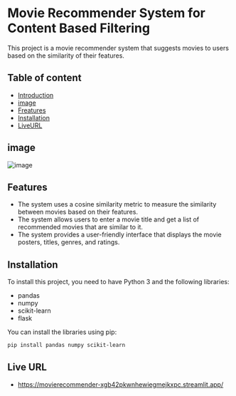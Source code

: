 
# Movie Recommender System for Content Based Filtering

This project is a movie recommender system that suggests movies to users based on the similarity of their features.

## Table of content
 
- [Introduction](#introduction)
- [image](#image)
- [Freatures](#features)
- [Installation](#installation)
- [LiveURL](#liveurl)

## image
![image](https://github.com/AnalyticalShivam/movie_recommender/assets/93965065/da22a6e7-76d9-4125-a6f9-4c28efef9fe0)


## Features

- The system uses a cosine similarity metric to measure the similarity between movies based on their features.
- The system allows users to enter a movie title and get a list of recommended movies that are similar to it.
- The system provides a user-friendly interface that displays the movie posters, titles, genres, and ratings.

## Installation

To install this project, you need to have Python 3 and the following libraries:

- pandas
- numpy
- scikit-learn
- flask

You can install the libraries using pip:

```bash
pip install pandas numpy scikit-learn
```
## Live URL
- https://movierecommender-xgb42pkwnhewiegmejkxpc.streamlit.app/
